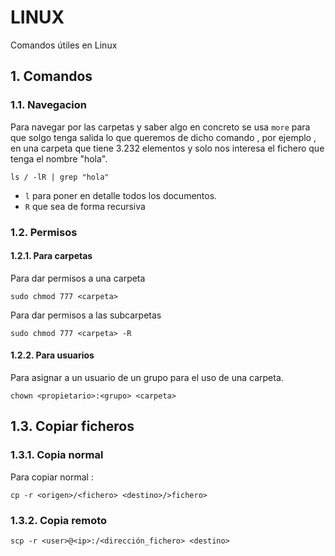 # LINUX
Comandos útiles en Linux
## 1. Comandos
### 1.1. Navegacion
Para navegar por las carpetas y saber algo en concreto se usa
`more` para que solgo tenga salida lo que queremos de dicho 
comando , por ejemplo , en una carpeta que tiene 3.232 elementos
y solo nos interesa el fichero que tenga el nombre "hola".
```
ls / -lR | grep "hola"
```
 * `l` para poner en detalle todos los documentos.
 * `R` que sea de forma recursiva
 
### 1.2. Permisos
#### 1.2.1. Para carpetas
Para dar permisos a una carpeta 
```
sudo chmod 777 <carpeta>
```
Para dar permisos a las subcarpetas
```
sudo chmod 777 <carpeta> -R
```
#### 1.2.2. Para usuarios
Para asignar a un usuario de un grupo para el uso de una carpeta.
```
chown <propietario>:<grupo> <carpeta> 
```
## 1.3. Copiar ficheros
### 1.3.1. Copia normal
Para copiar normal : 

```
cp -r <origen>/<fichero> <destino>/>fichero>
```
### 1.3.2. Copia remoto
```
scp -r <user>@<ip>:/<dirección_fichero> <destino>
```
